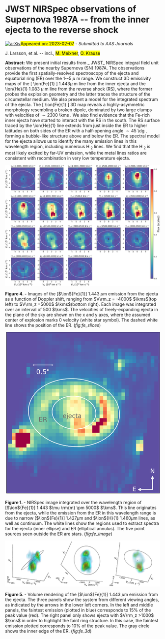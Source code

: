 <div class="macros" style="visibility:hidden;">
$\newcommand{\ensuremath}{}$
$\newcommand{\xspace}{}$
$\newcommand{\object}[1]{\texttt{#1}}$
$\newcommand{\farcs}{{.}''}$
$\newcommand{\farcm}{{.}'}$
$\newcommand{\arcsec}{''}$
$\newcommand{\arcmin}{'}$
$\newcommand{\ion}[2]{#1#2}$
$\newcommand{\textsc}[1]{\textrm{#1}}$
$\newcommand{\hl}[1]{\textrm{#1}}$
$\newcommand{\msun}{ M_\odot  }$
$\newcommand{\dg}{^\circ}$
$\newcommand{\kms}{\rm{km s^{-1}}}$
$\newcommand{\ergcms}{\rm erg~cm^{-2}~s^{-1}}$</div>

<div class="macros" style="visibility:hidden;">
$\newcommand{\ensuremath}{}$
$\newcommand{\xspace}{}$
$\newcommand{\object}[1]{\texttt{#1}}$
$\newcommand{\farcs}{{.}''}$
$\newcommand{\farcm}{{.}'}$
$\newcommand{\arcsec}{''}$
$\newcommand{\arcmin}{'}$
$\newcommand{\ion}[2]{#1#2}$
$\newcommand{\textsc}[1]{\textrm{#1}}$
$\newcommand{\hl}[1]{\textrm{#1}}$
$\newcommand{\msun}{ M_\odot  }$
$\newcommand{\dg}{^\circ}$
$\newcommand{\kms}{\rm{km s^{-1}}}$
$\newcommand{\ergcms}{\rm erg~cm^{-2}~s^{-1}}$</div>



<div id="title">

# JWST NIRSpec observations of Supernova 1987A -- from the inner ejecta to the reverse shock 

</div>
<div id="comments">

[![arXiv](https://img.shields.io/badge/arXiv-2302.03576-b31b1b.svg)](https://arxiv.org/abs/2302.03576)<mark>Appeared on: 2023-02-07</mark> - _Submitted to AAS Journals_

</div>
<div id="authors">

J. Larsson, et al. -- incl., <mark>M. Meixner</mark>, <mark>O. Krause</mark>

</div>
<div id="abstract">

**Abstract:** We present initial results from _ JWST_ NIRSpec integral field unit observations of the nearby Supernova (SN) 1987A. The observations provide the first spatially-resolved spectroscopy of the ejecta and equatorial ring (ER) over the 1--5 $\mu$ m range. We construct 3D emissivity maps of the [ \ion{Fe}{1} ]  $1.443 \mu$ m line from the inner ejecta and the \ion{He}{1} 1.083 $\mu$ m line from the reverse shock (RS), where the former probes the explosion geometry and the latter traces the structure of the circumstellar medium. We also present a model for the integrated spectrum of the ejecta. The [ \ion{Fe}{1} ] 3D map reveals a highly-asymmetric morphology resembling a broken dipole, dominated by two large clumps with  velocities of $\sim 2300$  \kms . We also find evidence that the Fe-rich inner ejecta have started to interact with the RS in the south. The RS surface traced by the \ion{He}{1} line extends from just inside the ER to higher latitudes on both sides of the ER with a half-opening angle $\sim 45$ \dg , forming a bubble-like structure above and below the ER. The spectral model for the ejecta allows us to identify the many emission lines in this wavelength region, including numerous H $_2$ lines. We find that the H $_2$ is most likely excited by far-UV emission, while the metal lines ratios are consistent with recombination in very low temperature ejecta.

</div>

<div id="div_fig1">

<img src="tmp_2302.03576/./fe1p44_slices_500kms_5x4_er.png" alt="Fig4" width="100%"/>

**Figure 4. -** Images of the [$\ion${Fe}{1}] 1.443 $\mu$m emission from the ejecta as a function of Doppler shift, ranging from $V\rm_z = -4000$ $\kms$(top left) to $V\rm_z =5000$ $\kms$(bottom right). Each image was integrated over an interval of 500 $\kms$. The velocities of freely-expanding ejecta in the plane of the sky are shown on the x and y axes, where the assumed center of explosion marks 0 velocity (white star symbol). The dashed white line shows the position of the ER. (*fig:fe_slices*)

</div>
<div id="div_fig2">

<img src="tmp_2302.03576/./specregions_fe1p44_image_fullfov_lab.png" alt="Fig1" width="100%"/>

**Figure 1. -** NIRSpec image integrated over the wavelength region of [$\ion${Fe}{1}] 1.443 $\mu \rm{m} \pm 5000$ $\kms$. This line originates from the ejecta, while the emission from the ER in this wavelength range is due to narrow [$\ion${Fe}{1}] $1.427 \mu$m and $\ion${H}{1} $1.460 \mu$m lines, as well as continuum. The white lines show the regions used to extract spectra for the ejecta (inner ellipse) and ER (elliptical annulus). The five point sources seen outside the ER are stars. (*fig:fe_image*)

</div>
<div id="div_fig3">

<img src="tmp_2302.03576/./fe1p44_3dvol_3views.png" alt="Fig5" width="100%"/>

**Figure 5. -** Volume rendering of the [$\ion${Fe}{1}] 1.443 $\mu$m emission from the ejecta. The three panels show the system from different viewing angles, as indicated by the arrows in the lower left corners. In the left and middle panels, the faintest emission (plotted in blue) corresponds to 15\% of the peak value (red). The right panel only shows ejecta with $V\rm_z >1000$ $\kms$ in order to highlight the faint ring structure. In this case, the faintest emission plotted corresponds to 10\% of the peak value. The gray circle shows the inner edge of the ER. (*fig:fe_3d*)

</div>